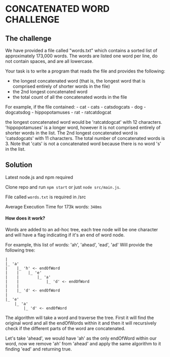 # CONCATENATED WORD CHALLENGE

## The challenge

We have provided a file called "words.txt" which contains a sorted list of approximately 173,000 words. The words are listed one word per line, do not contain spaces, and are all lowercase.

Your task is to write a program that reads the file and provides the following:
- the longest concatenated word (that is, the longest word that is comprised entirely of
shorter words in the file)
- the 2nd longest concatenated word
- the total count of all the concatenated words in the file

For example, if the file contained: 
    - cat
    - cats 
    - catsdogcats
    - dog
    - dogcatsdog
    - hippopotamuses
    - rat
    - ratcatdogcat

the longest concatenated word would be 'ratcatdogcat' with 12 characters. 'hippopotamuses' is a longer word, however it is not comprised entirely of shorter words in the list. The 2nd longest concatenated word is 'catsdogcats' with 11 characters. The total number of concatenated words is 3. Note that 'cats' is not a concatenated word because there is no word 's' in the list.

## Solution

Latest node.js and npm required

Clone repo and run `npm start` or just `node src/main.js`. 

File called `words.txt` is required in /src

Average Execution Time for 173k words: `340ms`

#### How does it work?

Words are added to an ad-hoc tree, each tree node will be one character and will have a flag indicating if it's an end of word node.

For example, this list of words: 'ah', 'ahead', 'ead', 'ad' Will provide the following tree:

```
|
|_ 'a'
|    |_ 'h' <- endOfWord
|    |    |_ 'e'
|    |        |_ 'a'
|    |            |_ 'd' <- endOfWord
|    |
|    |_ 'd' <- endOfWord    
|
|_ 'e'
    |_ 'a' 
        |_ 'd' <- endOfWord
```

The algorithm will take a word and traverse the tree. First it will find the original word and all the endOfWords within it and then it will recursively check if the different parts of the word are concatenated.

Let's take 'ahead', we would have 'ah' as the only endOfWord within our word, now we remove 'ah' from 'ahead' and apply the same algorithm to it finding 'ead' and returning true. 
